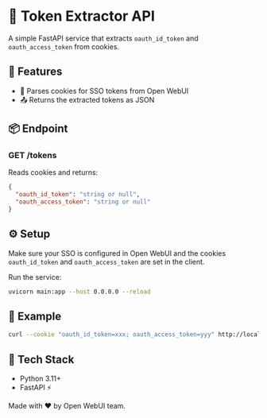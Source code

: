# 🔐 Token Extractor API

A simple FastAPI service that extracts `oauth_id_token` and `oauth_access_token` from cookies.

## 🚀 Features

- 🔑 Parses cookies for SSO tokens from Open WebUI
- 📤 Returns the extracted tokens as JSON

## 📦 Endpoint

### GET /tokens

Reads cookies and returns:

```json
{
  "oauth_id_token": "string or null",
  "oauth_access_token": "string or null"
}
```

## ⚙️ Setup

Make sure your SSO is configured in Open WebUI and the cookies `oauth_id_token` and `oauth_access_token` are set in the client.

Run the service:

```bash
uvicorn main:app --host 0.0.0.0 --reload
```

## 🍿 Example

```bash
curl --cookie "oauth_id_token=xxx; oauth_access_token=yyy" http://localhost:8000/tokens
```

## 🧪 Tech Stack

- Python 3.11+
- FastAPI ⚡

Made with ❤️ by Open WebUI team.